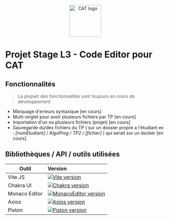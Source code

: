 <p align="center">
  <a href="https://www.cat.savoircoder.fr/accueil/" target="_blank" rel="noopener noreferrer">
    <img width="100" src="https://www.cat.savoircoder.fr/static/moulinette/img/logo/home_logo.png" alt="CAT logo">
  </a>
</p>

# Projet Stage L3 - Code Editor pour CAT

## Fonctionnalités

> La plupart des fonctionnalités sont toujours en cours de développement

- Marquage d'erreurs syntaxique \[en cours]
- Multi-onglet pour avoir plusieurs fichiers par TP \[en cours]
- Importation d'un ou plusieurs fichiers (projet) \[en cours]
- Sauvegarde du/des fichiers du TP ( sur un dossier propre a l'étudiant ex : *\[numEtudiant] / AlgoProg / TP2 / \[fichier]* ) qui serait sur un docker \[en cours]

## Bibliothèques / API / outils utilisées

|    Outil           |    Version                                                                                                                      |
|--------------------|:--------------------------------------------------------------------------------------------------------------------------------|
|    Vite JS         |    [![Vite version](https://img.shields.io/badge/v5.2.10-blue)](https://vitejs.fr/)                                             |
|    Chakra UI       |    [![Chakra version](https://img.shields.io/badge/v2.8.2-blue)](https://v2.chakra-ui.com/docs/components)                      |
|    Monaco Editor   |    [![MonacoEditor version](https://img.shields.io/badge/v0.48.0-blue)](https://microsoft.github.io/monaco-editor/docs.html)    |
|    Axios           |    [![Axios version](https://img.shields.io/badge/v1.6.8-blue)](https://axios-http.com/fr/docs/intro)                           |
|    Piston          |    [![Piston version](https://img.shields.io/badge/x-blue)](https://piston.readthedocs.io/en/latest/)                           |
